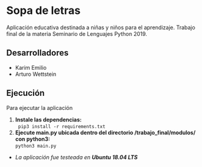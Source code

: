 # Sopa de letras
Aplicación educativa destinada a niñas y niños para el aprendizaje.
Trabajo final de la materia Seminario de Lenguajes Python 2019.

## Desarrolladores
* Karim Emilio
* Arturo Wettstein

## Ejecución
Para ejecutar la aplicación

1. <b>Instale las dependencias:</b>
    <br>``` pip3 install -r requirements.txt```
2. <b>Ejecute main.py ubicada dentro del directorio /trabajo_final/modulos/ con python3:</b>
    <br>```python3 main.py```

* <i>La aplicación fue testeada en <b>Ubuntu 18.04 LTS</b></i>

